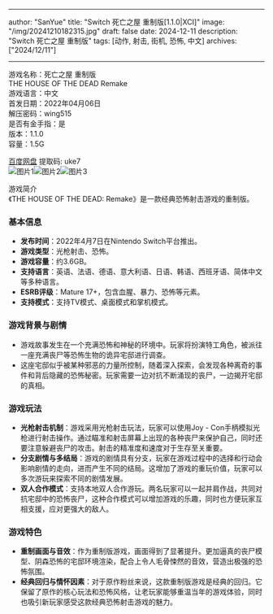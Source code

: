 
---
author: "SanYue"
title: "Switch 死亡之屋 重制版[1.1.0|XCI]"
image: "/img/20241210182315.jpg"
draft: false
date: 2024-12-11
description: "Switch 死亡之屋 重制版"
tags: [动作, 射击, 街机, 恐怖, 中文]
archives: ["2024/12/11"]

---

游戏名称：死亡之屋 重制版   
THE HOUSE OF THE DEAD Remake    
游戏语言：中文  
首发日期：2022年04月06日  
解压密码：wing515  
是否有金手指：是  
版本：1.1.0   
容量：1.5G

[百度网盘](https://pan.baidu.com/s/1PBc926HhQhOh82kC0Tcvtw) 提取码: uke7  
![图片1](/img/648e27.jpg)![图片2](/img/df9d28.jpg)![图片3](/img/8ff9a2.jpg)  

游戏简介  
《THE HOUSE OF THE DEAD: Remake》是一款经典恐怖射击游戏的重制版。

### 基本信息
- **发布时间**：2022年4月7日在Nintendo Switch平台推出。
- **游戏类型**：光枪射击、恐怖。
- **游戏容量**：约3.6GB。
- **支持语言**：英语、法语、德语、意大利语、日语、韩语、西班牙语、简体中文等多种语言。
- **ESRB评级**：Mature 17+，包含血腥、暴力、恐怖等元素。
- **支持模式**：支持TV模式、桌面模式和掌机模式。

### 游戏背景与剧情
- 游戏故事发生在一个充满恐怖和神秘的环境中。玩家将扮演特工角色，被派往一座充满丧尸等恐怖生物的诡异宅邸进行调查。
- 这座宅邸似乎被某种邪恶的力量所控制，随着深入探索，会发现各种离奇的事件和背后隐藏的恐怖秘密。玩家需要一边对抗不断涌现的丧尸，一边揭开宅邸的真相。

### 游戏玩法
- **光枪射击机制**：游戏采用光枪射击玩法，玩家可以使用Joy - Con手柄模拟光枪进行射击操作。通过瞄准和射击屏幕上出现的各种丧尸来保护自己，同时还要注意躲避丧尸的攻击。射击的精准度和速度对于生存至关重要。
- **分支剧情与多结局**：游戏的剧情具有分支，玩家在游戏过程中的选择和行动会影响剧情的走向，进而产生不同的结局。这增加了游戏的重玩价值，玩家可以多次游玩来探索不同的剧情发展。
- **双人合作模式**：支持本地双人合作游玩。两名玩家可以一起并肩作战，共同对抗宅邸中的恐怖丧尸，这种合作模式可以增加游戏的乐趣，同时也方便玩家互相支援，应对更强大的敌人。

### 游戏特色
- **重制画面与音效**：作为重制版游戏，画面得到了显著提升。更加逼真的丧尸模型、阴森恐怖的宅邸环境渲染，配合上令人毛骨悚然的音效，营造出极强的恐怖氛围。
- **经典回归与情怀因素**：对于原作粉丝来说，这款重制版游戏是经典的回归。它保留了原作的核心玩法和恐怖风格，让老玩家能够重温当年的游戏体验，同时也吸引新玩家感受这款经典恐怖射击游戏的魅力。
